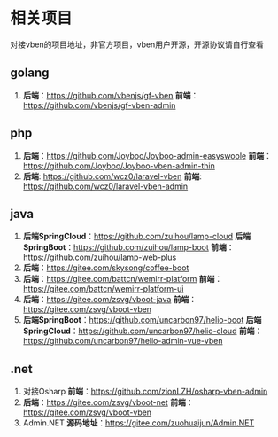 # 相关项目
对接vben的项目地址，非官方项目，vben用户开源，开源协议请自行查看

## golang
1. **后端**：https://github.com/vbenjs/gf-vben **前端**：https://github.com/vbenjs/gf-vben-admin

## php
1. **后端**：https://github.com/Joyboo/Joyboo-admin-easyswoole **前端**：https://github.com/Joyboo/Joyboo-vben-admin-thin
2. **后端**: https://github.com/wcz0/laravel-vben **前端**: https://github.com/wcz0/laravel-vben-admin

## java
1. **后端SpringCloud**：https://github.com/zuihou/lamp-cloud  **后端SpringBoot**：https://github.com/zuihou/lamp-boot   **前端**：https://github.com/zuihou/lamp-web-plus
2. **后端**：https://gitee.com/skysong/coffee-boot
3. **后端**：https://gitee.com/battcn/wemirr-platform **前端**：https://gitee.com/battcn/wemirr-platform-ui
4. **后端**：https://gitee.com/zsvg/vboot-java **前端**：https://gitee.com/zsvg/vboot-vben
5. **后端SpringBoot**：https://github.com/uncarbon97/helio-boot   **后端SpringCloud**：https://github.com/uncarbon97/helio-cloud   **前端**：https://github.com/uncarbon97/helio-admin-vue-vben

## .net
1. 对接Osharp **前端**：https://github.com/zionLZH/osharp-vben-admin 
2. **后端**：https://gitee.com/zsvg/vboot-net **前端**：https://gitee.com/zsvg/vboot-vben
3. Admin.NET **源码地址**：https://gitee.com/zuohuaijun/Admin.NET
